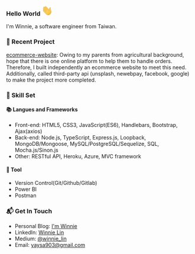 ### Hello World <img src="https://raw.githubusercontent.com/ABSphreak/ABSphreak/master/gifs/Hi.gif" width="30px">
I'm Winnie, a software engineer from Taiwan.

### 🔭 Recent Project
[ecommerce-website](https://github.com/winnielinn/ecommerce-website): Owing to my parents from agricultural background, hope that there is one online platform to help them to handle orders. Therefore, I built independently an ecommerce website to meet this need. Additionally, called third-party api (unsplash, newebpay, facebook, google) to make the project more completed.



### 🌱 Skill Set
#### 📚 Langues and Frameworks
- Front-end: HTML5, CSS3, JavaScript(ES6), Handlebars, Bootstrap, Ajax(axios)
- Back-end: Node.js, TypeScript, Express.js, Loopback, MongoDB/Mongoose, MySQL/PostgreSQL/Sequelize, SQL, Mocha.js/Sinon.js
- Other: RESTful API, Heroku, Azure, MVC framework

#### 🔧 Tool
- Version Control(Git/Github/Gitlab)
- Power BI
- Postman

### 📬 Get In Touch
- Personal Blog: [I'm Winnie](https://winnielinn.github.io/)
- LinkedIn: [Winnie Lin](https://www.linkedin.com/in/winnie-lin-8a8924228/)
- Medium: [@winnie_lin](https://medium.com/@winnie_lin)
- Email: yaysa903@gmail.com

<!--
**winnielinn/winnielinn** is a ✨ _special_ ✨ repository because its `README.md` (this file) appears on your GitHub profile.

Here are some ideas to get you started:

- 🔭 I’m currently working on ...
- 🌱 I’m currently learning ...
- 👯 I’m looking to collaborate on ...
- 🤔 I’m looking for help with ...
- 💬 Ask me about ...
- 📫 How to reach me: ...
- 😄 Pronouns: ...
- ⚡ Fun fact: ...
-->

